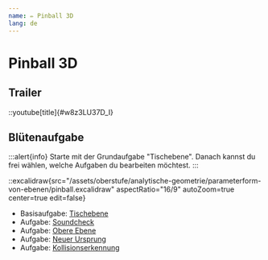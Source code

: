 ```yaml
---
name: ✏️ Pinball 3D
lang: de
---
```


# Pinball 3D

## Trailer

::youtube[title]{#w8z3LU37D_I}


## Blütenaufgabe

:::alert{info}
Starte mit der Grundaufgabe "Tischebene". Danach kannst du frei wählen, welche Aufgaben du bearbeiten möchtest.
:::

::excalidraw{src="/assets/oberstufe/analytische-geometrie/parameterform-von-ebenen/pinball.excalidraw" aspectRatio="16/9" autoZoom=true center=true edit=false}

- Basisaufgabe: [Tischebene](/oberstufe/analytische-geometrie/parameterform-von-ebenen/pinball3d-a)
- Aufgabe: [Soundcheck](/oberstufe/analytische-geometrie/parameterform-von-ebenen/pinball3d-b)
- Aufgabe: [Obere Ebene](/oberstufe/analytische-geometrie/parameterform-von-ebenen/pinball3d-c)
- Aufgabe: [Neuer Ursprung](/oberstufe/analytische-geometrie/parameterform-von-ebenen/pinball3d-d)
- Aufgabe: [Kollisionserkennung](/oberstufe/analytische-geometrie/parameterform-von-ebenen/pinball3d-e)